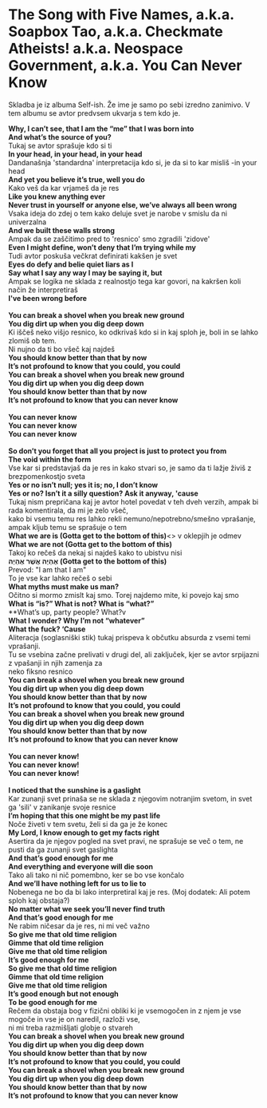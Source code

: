 # The Song with Five Names, a​.​k​.​a. Soapbox Tao, a​.​k​.​a. Checkmate Atheists! a​.​k​.​a. Neospace Government, a​.​k​.​a. You Can Never Know

Skladba je iz albuma Self-ish. Že ime je samo po sebi izredno zanimivo. V tem albumu se avtor predvsem ukvarja s tem kdo je. 


**Why, I can’t see, that I am the “me” that I was born into**<br>
**And what’s the source of you?**<br>
Tukaj se avtor sprašuje kdo si ti<br>
**In your head, in your head, in your head**<br>
Dandanašnja 'standardna' interpretacija kdo si, je da si to kar misliš -in your head<br>
**And yet you believe it’s true, well you do**<br>
Kako veš da kar vrjameš da je res<br>
**Like you knew anything ever**<br>
**Never trust in yourself or anyone else, we’ve always all been wrong**<br>
Vsaka ideja do zdej o tem kako deluje svet je narobe v smislu da ni univerzalna<br>
**And we built these walls strong**<br>
Ampak da se zaščitimo pred to 'resnico' smo zgradili 'zidove'<br>
**Even I might define, won’t deny that I’m trying while my**<br>
Tudi avtor poskuša večkrat definirati kakšen je svet<br>
**Eyes do defy and belie quiet liars as I**<br>
**Say what I say any way I may be saying it, but**<br>
Ampak se logika ne sklada z realnostjo tega kar govori, na kakršen koli način že interpretiraš<br>
**I've been wrong before**<br>
<br>
**You can break a shovel when you break new ground**<br>
**You dig dirt up when you dig deep down**<br>
Ki iščeš neko višjo resnico, ko odkrivaš kdo si in kaj sploh je, boli in se lahko zlomiš ob tem.<br>
Ni nujno da ti bo všeč kaj najdeš<br>
**You should know better than that by now**<br>
**It’s not profound to know that you could, you could**<br>
**You can break a shovel when you break new ground**<br>
**You dig dirt up when you dig deep down**<br>
**You should know better than that by now**<br>
**It’s not profound to know that you can never know**<br>
<br>
**You can never know**<br>
**You can never know**<br>
**You can never know**<br>
<br>
**So don’t you forget that all you project is just to protect you from**<br>
**The void within the form**<br>
Vse kar si predstavjaš da je res in kako stvari so, je samo da ti lažje živiš z brezpomenkostjo sveta<br>
**Yes or no isn’t null; yes it is; no, I don’t know**<br>
**Yes or no? Isn’t it a silly question? Ask it anyway, 'cause**<br>
Tukaj nism prepričana kaj je avtor hotel povedat v teh dveh verzih, ampak bi rada komentirala, da mi je zelo všeč, <br>kako
bi vsemu temu res lahko rekli nemuno/nepotrebno/smešno vprašanje, ampak kljub temu se sprašuje o tem<br>
**What we are is (Gotta get to the bottom of this)**<> v oklepjih je odmev<br>
**What we are not (Gotta get to the bottom of this)**<br>
Takoj ko rečeš da nekaj si najdeš kako to ubistvu nisi<br>
**אֶהְיֶה אֲשֶׁר אֶהְיֶה (Gotta get to the bottom of this)**<br>
Prevod: "I am that I am"<br>
To je vse kar lahko rečeš o sebi<br>
**What myths must make us man?**<br>
Očitno si mormo zmislt kaj smo. Torej najdemo mite, ki povejo kaj smo<br>
**What is “is?” What is not? What is “what?”**<br>
**What’s up, party people? What?v<br>
**What I wonder? Why I’m not “whatever”**<br>
**What the fuck? ‘Cause**<br>
Aliteracja (soglasniški stik) tukaj prispeva k občutku absurda z vsemi temi vprašanji.<br>
Tu se vsebina začne prelivati v drugi del, ali zaključek, kjer se avtor srpijazni z vpašanji in njih zamenja za <br>neko fiksno resnico
<br>
**You can break a shovel when you break new ground**<br>
**You dig dirt up when you dig deep down**<br>
**You should know better than that by now**<br>
**It’s not profound to know that you could, you could**<br>
**You can break a shovel when you break new ground**<br>
**You dig dirt up when you dig deep down**<br>
**You should know better than that by now**<br>
**It’s not profound to know that you can never know**<br>
<br>
**You can never know!**<br>
**You can never know!**<br>
**You can never know!**<br>
<br>
**I noticed that the sunshine is a gaslight**<br>
Kar zunanji svet prinaša se ne sklada z njegovim notranjim svetom, in svet ga 'sili' v zanikanje svoje resnice<br>
**I’m hoping that this one might be my past life**<br>
Noče živeti v tem svetu, želi si da ga je že konec<br>
**My Lord, I know enough to get my facts right**<br>
Asertira da je njegov pogled na svet pravi, ne sprašuje se več o tem, ne pusti da ga zunanji svet gaslighta<br>
**And that’s good enough for me**<br>
**And everything and everyone will die soon**<br>
Tako ali tako ni nič pomembno, ker se bo vse končalo<br>
**And we’ll have nothing left for us to lie to**<br>
Nobenega ne bo da bi lako interpretiral kaj je res. (Moj dodatek: Ali potem sploh kaj obstaja?)<br>
**No matter what we seek you’ll never find truth**<br>
**And that’s good enough for me**<br>
Ne rabim ničesar da je res, ni mi več važno<br>
**So give me that old time religion**<br>
**Gimme that old time religion**<br>
**Give me that old time religion**<br>
**It’s good enough for me**<br>
**So give me that old time religion**<br>
**Gimme that old time religion**<br>
**Give me that old time religion**<br>
**It’s good enough but not enough**<br>
**To be good enough for me**<br>
Rečem da obstaja bog v fizični obliki ki je vsemogočen in z njem je vse mogoče in vse je on naredil, razloži vse, <br>ni mi treba razmišljati globje o stvareh
<br>
**You can break a shovel when you break new ground**<br>
**You dig dirt up when you dig deep down**<br>
**You should know better than that by now**<br>
**It’s not profound to know that you could, you could**<br>
**You can break a shovel when you break new ground**<br>
**You dig dirt up when you dig deep down**<br>
**You should know better than that by now**<br>
**It’s not profound to know that you can never know**<br>